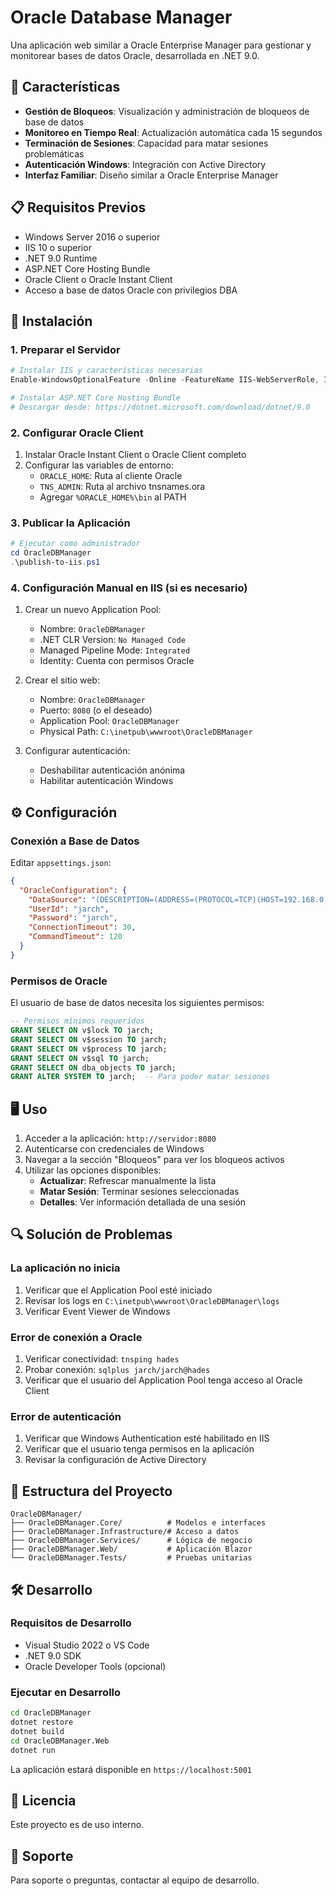 # Oracle Database Manager

Una aplicación web similar a Oracle Enterprise Manager para gestionar y monitorear bases de datos Oracle, desarrollada en .NET 9.0.

## 🚀 Características

- **Gestión de Bloqueos**: Visualización y administración de bloqueos de base de datos
- **Monitoreo en Tiempo Real**: Actualización automática cada 15 segundos
- **Terminación de Sesiones**: Capacidad para matar sesiones problemáticas
- **Autenticación Windows**: Integración con Active Directory
- **Interfaz Familiar**: Diseño similar a Oracle Enterprise Manager

## 📋 Requisitos Previos

- Windows Server 2016 o superior
- IIS 10 o superior
- .NET 9.0 Runtime
- ASP.NET Core Hosting Bundle
- Oracle Client o Oracle Instant Client
- Acceso a base de datos Oracle con privilegios DBA

## 🔧 Instalación

### 1. Preparar el Servidor

```powershell
# Instalar IIS y características necesarias
Enable-WindowsOptionalFeature -Online -FeatureName IIS-WebServerRole, IIS-WebServer, IIS-CommonHttpFeatures, IIS-HttpErrors, IIS-HttpRedirect, IIS-ApplicationDevelopment, IIS-NetFxExtensibility45, IIS-HealthAndDiagnostics, IIS-HttpLogging, IIS-Security, IIS-RequestFiltering, IIS-WindowsAuthentication, IIS-Performance, IIS-WebServerManagementTools, IIS-IIS6ManagementCompatibility, IIS-Metabase -All

# Instalar ASP.NET Core Hosting Bundle
# Descargar desde: https://dotnet.microsoft.com/download/dotnet/9.0
```

### 2. Configurar Oracle Client

1. Instalar Oracle Instant Client o Oracle Client completo
2. Configurar las variables de entorno:
   - `ORACLE_HOME`: Ruta al cliente Oracle
   - `TNS_ADMIN`: Ruta al archivo tnsnames.ora
   - Agregar `%ORACLE_HOME%\bin` al PATH

### 3. Publicar la Aplicación

```powershell
# Ejecutar como administrador
cd OracleDBManager
.\publish-to-iis.ps1
```

### 4. Configuración Manual en IIS (si es necesario)

1. Crear un nuevo Application Pool:
   - Nombre: `OracleDBManager`
   - .NET CLR Version: `No Managed Code`
   - Managed Pipeline Mode: `Integrated`
   - Identity: Cuenta con permisos Oracle

2. Crear el sitio web:
   - Nombre: `OracleDBManager`
   - Puerto: `8080` (o el deseado)
   - Application Pool: `OracleDBManager`
   - Physical Path: `C:\inetpub\wwwroot\OracleDBManager`

3. Configurar autenticación:
   - Deshabilitar autenticación anónima
   - Habilitar autenticación Windows

## ⚙️ Configuración

### Conexión a Base de Datos

Editar `appsettings.json`:

```json
{
  "OracleConfiguration": {
    "DataSource": "(DESCRIPTION=(ADDRESS=(PROTOCOL=TCP)(HOST=192.168.0.159)(PORT=1521))(CONNECT_DATA=(SERVICE_NAME=hades)))",
    "UserId": "jarch",
    "Password": "jarch",
    "ConnectionTimeout": 30,
    "CommandTimeout": 120
  }
}
```

### Permisos de Oracle

El usuario de base de datos necesita los siguientes permisos:

```sql
-- Permisos mínimos requeridos
GRANT SELECT ON v$lock TO jarch;
GRANT SELECT ON v$session TO jarch;
GRANT SELECT ON v$process TO jarch;
GRANT SELECT ON v$sql TO jarch;
GRANT SELECT ON dba_objects TO jarch;
GRANT ALTER SYSTEM TO jarch;  -- Para poder matar sesiones
```

## 🖥️ Uso

1. Acceder a la aplicación: `http://servidor:8080`
2. Autenticarse con credenciales de Windows
3. Navegar a la sección "Bloqueos" para ver los bloqueos activos
4. Utilizar las opciones disponibles:
   - **Actualizar**: Refrescar manualmente la lista
   - **Matar Sesión**: Terminar sesiones seleccionadas
   - **Detalles**: Ver información detallada de una sesión

## 🔍 Solución de Problemas

### La aplicación no inicia

1. Verificar que el Application Pool esté iniciado
2. Revisar los logs en `C:\inetpub\wwwroot\OracleDBManager\logs`
3. Verificar Event Viewer de Windows

### Error de conexión a Oracle

1. Verificar conectividad: `tnsping hades`
2. Probar conexión: `sqlplus jarch/jarch@hades`
3. Verificar que el usuario del Application Pool tenga acceso al Oracle Client

### Error de autenticación

1. Verificar que Windows Authentication esté habilitado en IIS
2. Verificar que el usuario tenga permisos en la aplicación
3. Revisar la configuración de Active Directory

## 📂 Estructura del Proyecto

```
OracleDBManager/
├── OracleDBManager.Core/          # Modelos e interfaces
├── OracleDBManager.Infrastructure/# Acceso a datos
├── OracleDBManager.Services/      # Lógica de negocio
├── OracleDBManager.Web/           # Aplicación Blazor
└── OracleDBManager.Tests/         # Pruebas unitarias
```

## 🛠️ Desarrollo

### Requisitos de Desarrollo

- Visual Studio 2022 o VS Code
- .NET 9.0 SDK
- Oracle Developer Tools (opcional)

### Ejecutar en Desarrollo

```bash
cd OracleDBManager
dotnet restore
dotnet build
cd OracleDBManager.Web
dotnet run
```

La aplicación estará disponible en `https://localhost:5001`

## 📝 Licencia

Este proyecto es de uso interno.

## 👥 Soporte

Para soporte o preguntas, contactar al equipo de desarrollo.
